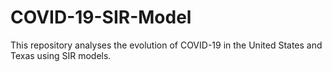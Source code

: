 # COVID-19-SIR-Model 
This repository analyses the evolution of COVID-19 in the United States and Texas using SIR models.
